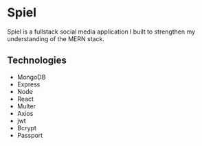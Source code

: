 # Spiel

Spiel is a fullstack social media application I built to strengthen my understanding of the MERN stack.

## Technologies

- MongoDB 
- Express
- Node
- React
- Multer
- Axios
- jwt
- Bcrypt
- Passport
